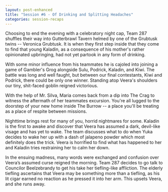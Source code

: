 ```yaml
---
layout: post-enhanced
title: "Session #6 - Of Drinking and Splitting Headaches"
categories: session-recaps
---
```


Choosing to end the evening with a celebratory night cap, Team 287 shuffles their way into Gutterbrawl Tavern helmed by one of the Grubtusk twins -- Veronica Grubtusk. It is when they first step inside that they come to find that young Kaladin, as a consequence of his mother's rather opinionated upbringing, had not yet partook in any form of drinking.

With some minor influence from his teammates he is cajoled into joining a game of Gambler's Grog alongside Sulu, Podrick, Kaladin, and Kiwi. The battle was long and well faught, but between our final contestants, Kiwi and Podrick, there could be only one winner. Standing atop Veera's shoulders our tiny, shit-faced goblin reigned victorious.

With the help of Mr. Silva, Maria comes back from a dip into The Crag to witness the aftermath of her teammates excursion. You're all lugged to the doorstep of your new home inside The Burrow -- a place you'll be treating as a place of respite between missions.

Nighttime brings rest for many of you, horrid nightmares for some. Kaladin is the first to awake and discover that Veera has assumed a dark, devil-like visage and has yet to wake. The team discusses what to do when Yuka decides to wake her up with a dash of jalapeno powder which most definitely does the trick. Veera is horrified to find what has happened to her and Kaladin tries restraining her to calm her down.

In the ensuing madness, many words were exchanged and confusion over Veera’s assumed curse reigned the morning. Team 287 decides to go talk to Councilor Beelzebrandy to get his take her tiefling-like affliction. The elderly tiefling ascertains that Veera may be something more than a tiefling, as his lit cigar earned no reaction as he pressed it into her arm. This upsets Veera, and she runs away.
